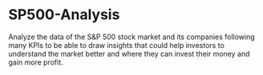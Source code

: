 # SP500-Analysis
 Analyze the data of the S&amp;P 500 stock market and its companies following many KPIs to be able to draw insights that could help investors to understand the market better and where they can invest their money and gain more profit. 

